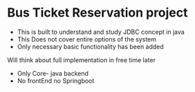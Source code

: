 Bus Ticket Reservation project
=
- This is built to understand and study JDBC concept in java
- This Does not cover entire options of the system
- Only necessary basic functionality has been added

Will think about full implementation in free time later

- Only Core- java backend
- No frontEnd no Springboot